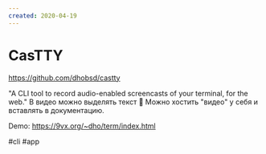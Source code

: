 ```yaml
---
created: 2020-04-19
---
```


# CasTTY

https://github.com/dhobsd/castty

"A CLI tool to record audio-enabled screencasts of your terminal, for the web."
В видео можно выделять текст 🤯
Можно хостить "видео" у себя и вставлять в документацию.

Demo: https://9vx.org/~dho/term/index.html

#cli #app
